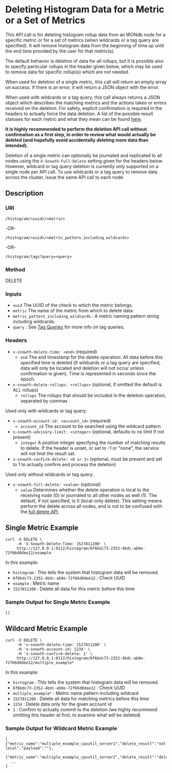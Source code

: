 # Deleting Histogram Data for a Metric or a Set of Metrics

This API call is for deleting histogram rollup data from an IRONdb node for a specific metric or for a set of metrics (when wildcards or a tag query are specified). It will remove histogram data from the beginning of time up until the end time provided by the user for that metric(s).

The default behavior is deletion of data for all rollups, but it is possible also to specify particular rollups in the header given below, which may be used to remove data for specific rollup(s) which are not needed.

When used for deletion of a single metric, this call will return an empty array on success. If there is an error, it will return a JSON object with the error.

When used with wildcards or a tag query, this call always returns a JSON object which describes the matching metrics and the actions taken or errors received on the deletion.  For safety, explicit confirmation is required in the headers to actually force the data deletion.
A list of the possible result statuses for each metric and what they mean can be found [here](/data-deletion-statuses.md).

**It is highly recommended to perform the deletion API call without confirmation as a first step, in order to review what would actually be deleted (and hopefully avoid accidentally deleting more data than intended).**

Deletion of a single metric can optionally be journaled and replicated to all nodes using the `X-Snowth-Full-Delete` setting given for the headers below.  However, wildcard or tag query deletion is currently only supported on a single node per API call.  To use wildcards or a tag query to remove data across the cluster, issue the same API call to each node.

## Description

### URI

`/histogram/<uuid>/<metric>`

-OR-

`/histogram/<uuid>/<metric_pattern_including_wildcards>`

-OR-

`/histogram/tags?query=<query>`

### Method

DELETE

### Inputs

 * `uuid` The UUID of the check to which the metric belongs.
 * `metric` The name of the metric from which to delete data.
 * `metric_pattern_including_wildcards` : A metric naming pattern string including wildcards.
 * `query` : See [Tag Queries](/tag-queries.md) for more info on tag queries.

### Headers

 * `x-snowth-delete-time: <end>` (required)
   * `end` The end timestamp for the delete operation. All data before this specified time is deleted (if wildcards or a tag query are specified, data will only be located and deletion will not occur unless confirmation is given). Time is represented in seconds since the epoch.
 * `x-snowth-delete-rollups: <rollups>` (optional, if omitted the default is ALL rollups)
   * `rollups` The rollups that should be included in the deletion operation, separated by commas

Used only with wildcards or tag query:
 * `x-snowth-account-id: <account_id>` (required)
   * `account_id` The account to be searched using the wildcard pattern
 * `x-snowth-advisory-limit: <integer>` (optional, defaults to no limit if not present)
   * `integer` A positive integer specifying the number of matching results to
     delete. If the header is unset, or set to -1 or "none", the service will
     not limit the result set.
 * `x-snowth-confirm-delete: <0 or 1>` (optional, must be present and set to 1 to actually confirm and process the deletion)

Used only without wildcards or tag query:
 * `x-snowth-full-delete: <value>` (optional)
   * `value` Determines whether the delete operation is local to the receiving node (0) or journaled to all other nodes as well (1). The default, if not specified, is 0 (local-only delete). This setting means perform the delete across all nodes, and is not to be confused with the [full delete API](/api/delete-full.md).

## Single Metric Example

```
curl -X DELETE \
     -H 'X-Snowth-Delete-Time: 1527811200' \
     http://127.0.0.1:8112/histogram/6f6bdc73-2352-4bdc-ab0e-72f66d0dee12/example
```

In this example:

 * `histogram` : This tells the system that histogram data will be removed.
 * `6f6bdc73-2352-4bdc-ab0e-72f66d0dee12` : Check UUID
 * `example` : Metric name
 * `1527811200` : Delete all data for this metric before this time

### Sample Output for Single Metric Example

```
[]
```

## Wildcard Metric Example

```
curl -X DELETE \
     -H 'x-snowth-delete-time: 1527811200' \
     -H 'x-snowth-account-id: 1234' \
     -H 'x-snowth-confirm-delete: 1' \
     http://127.0.0.1:8112/histogram/6f6bdc73-2352-4bdc-ab0e-72f66d0dee12/multiple_example*
```

In this example:

 * `histogram` : This tells the system that histogram data will be removed.
 * `6f6bdc73-2352-4bdc-ab0e-72f66d0dee12` : Check UUID
 * `multiple_example*` : Metric name pattern including wildcard
 * `1527811200` : Delete all data for matching metrics before this time
 * `1234` : Delete data only for the given account id
 * `1` : Confirm to actually commit to the deletion (we highly recommend omitting this header at first, to examine what will be deleted)

### Sample Output for Wildcard Metric Example

```
[ {"metric_name":"multiple_example_cpuutil_server1","delete_result":"not local","payload":""},
  {"metric_name":"multiple_example_cpuutil_server2","delete_result":"deleted","payload":""},
  ...
]
```
